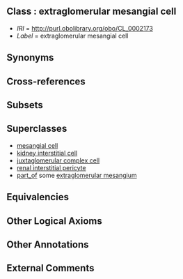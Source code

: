 
## Class : extraglomerular mesangial cell

 * *IRI* = http://purl.obolibrary.org/obo/CL_0002173
 * *Label* = extraglomerular mesangial cell

## Synonyms


## Cross-references


## Subsets


## Superclasses

 * [mesangial cell](../../CL/50/CL_0000650.md)
 * [kidney interstitial cell](../../CL/00/CL_1000500.md)
 * [juxtaglomerular complex cell](../../CL/18/CL_1000618.md)
 * [renal interstitial pericyte](../../CL/18/CL_1001318.md)
 * [part_of](../../BFO/50/BFO_0000050.md) some [extraglomerular mesangium](../../UBERON/21/UBERON_0002321.md)

## Equivalencies


## Other Logical Axioms


## Other Annotations


## External Comments

